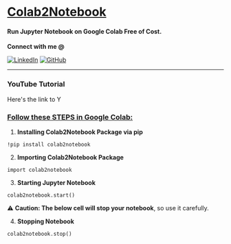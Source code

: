 # [**Colab2Notebook**](https://pypi.org/project/colab2notebook/)
#### **Run Jupyter Notebook on Google Colab Free of Cost.**

**Connect with me @**

<a href="https://linkedin.openinapp.co/f7dp4">![LinkedIn](https://img.shields.io/badge/linkedin-%230077B5.svg?style=for-the-badge&logo=linkedin&logoColor=white)</a>
<a href="https://openinapp.co/hsikr">![GitHub](https://img.shields.io/badge/github-%23121011.svg?style=for-the-badge&logo=github&logoColor=white)</a>


<hr></hr>

### YouTube Tutorial
Here's the link to Y
### [Follow these STEPS in Google Colab:]()

1. **Installing Colab2Notebook Package via pip**
```shell
!pip install colab2notebook
```
2. **Importing Colab2Notebook Package**
```shell
import colab2notebook
```
3. **Starting Jupyter Notebook**
```shell
colab2notebook.start()
```

:warning: **Caution: The below cell will stop your notebook**, so use it carefully.

4. **Stopping Notebook** 
```shell
colab2notebook.stop()
```

